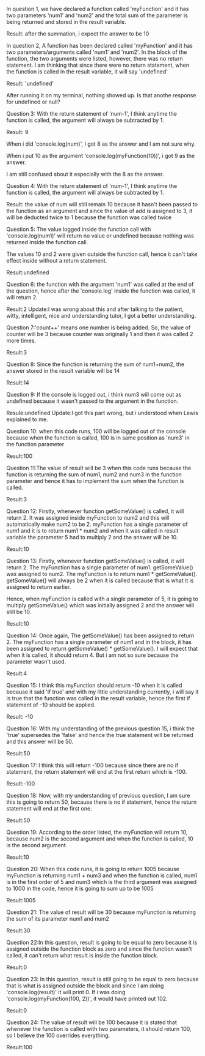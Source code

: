In question 1, we have declared a function called 'myFunction' and it has two parameters 'num1' and 'num2' and the total sum of the parameter is being returned and stored in the result variable.

Result: after the summation, i expect the answer to be 10

In question 2, A function has been declared called 'myFunction' and it has two parameters/arguments called 'num1' and 'num2'. In the block of the function, the two arguments were listed, however, there was no return statement. I am thinking that since there were no return statement, when the function is called in the result variable, it will say 'undefined'

Result: 'undefined'

After running it on my terminal, nothing showed up. Is that anothe response for undefined or null?

Question 3: With the return statement of 'num-1', I think anytime the function is called, the argument will always be subtracted by 1.

Result: 9

When i did 'console.log(num)', I got 8 as the answer and I am not sure why.

When i put 10 as the argument 'console.log(myFunction(10))', i got 9 as the answer.

I am still confused about it especially with the 8 as the answer.

Question 4: With the return statement of 'num-1', I think anytime the function is called, the argument will always be subtracted by 1.

Result: the value of num will still remain 10 because it hasn't been passed to the function as an argument and since the value of add is assigned to 3, it will be deducted twice to 1 because the function was called twice

Question 5: The value logged inside the function call with 'console.log(num1)' will return no value or undefined because nothing was returned inside the function call.

The values 10 and 2 were given outside the function call, hence it can't take effect inside without a return statement.

Result:undefined

Question 6: the function with the argument 'num1' was called at the end of the question, hence after the 'console.log' inside the function was called, it will return 2.

Result:2
Update:I was wrong about this and after talking to the patient, witty, intelligent, nice and understanding tutor, I got a better understanding.

Question 7:'count++' means one number is being added. So, the value of counter will be 3 because counter was originally 1 and then it was called 2 more times.

Result:3

Question 8: Since the function is returning the sum of num1+num2, the answer stored in the result variable will be 14

Result:14

Question 9: If the console is logged out, i think num3 will come out as undefined because it wasn't passed to the argument in the function.

Resule:undefined
Update:I got this part wrong, but i understood when Lewis explained to me.

Question 10: when this code runs, 100 will be logged out of the console because when the function is called, 100 is in same position as 'num3' in the function parameter

Result:100

Question 11:The value of result will be 3 when this code runs because the function is returning the sum of num1, num2 and num3 in the function parameter and hence it has to implement the sum  when the function is called.

Result:3

Question 12: Firstly, whenever function getSomeValue() is called, it will return 2.
It was assigned inside myFunction to num2 and this will automatically make num2 to be 2.
myFunction has a single parameter of num1 and it is to return num1 * num2 and when it was called in result variable the parameter 5 had to multiply 2 and the answer will be 10.

Result:10

Question 13: Firstly, whenever function getSomeValue() is called, it will return 2.
The myFunction has a single parameter of num1.
getSomeValue() was assigned to num2.
The myFunction is to return num1 * getSomeValue().
getSomeValue() will always be 2 when it is called because that is what it is assigned to return earlier.

Hence, when myFunction is called with a single parameter of 5, it is going to multiply getSomeValue() which was initially assigned 2 and the answer will still be 10.

Result:10

Question 14: Once again, The getSomeValue() has been assigned to return 2.
The myFunction has a single parameter of num1 and in the block, it has been assigned to return getSomeValue() * getSomeValue().
I will expect that when it is called, it should return 4. But i am not so sure because the parameter wasn't used.

Result:4

Question 15: I think this myFunction should return -10 when it is called because it said 'if true' and with my little understanding currently, i will say it is true that the function was called in the result variable, hence the first if statement of -10 should be applied.

Result: -10

Question 16: With my understanding of the previous question 15, i think the 'true' supersedes the 'false' and hence the true statement will be returned and this answer will be 50.

Result:50

Question 17: I think this will return -100 because since there are no if statement, the return statement will end at the first return which is -100.

Result:-100

Question 18: Now, with my understanding of previous question, I am sure this is going to return 50, because there is no if statement, hence the return statement will end at the first one.

Result:50

Question 19: According to the order listed, the myFunction will return 10, because num2 is the second argument and when the function is called, 10 is the second argument.

Result:10

Question 20: When this code runs, it is going to return 1005 because myFunction is returning num1 + num3 and when the function is called, num1 is in the first order of 5 and num3 which is the third argument was assigned to 1000 in the code, hence it is going to sum up to be 1005

Result:1005

Question 21: The value of result will be 30 because myFunction is returning the sum of its parameter num1 and num2

Result:30

Question 22:In this question, result is going to be equal to zero because it is assigned outside the function block as zero and since the function wasn't called, it can't return what result is inside the function block.

Result:0

Question 23: In this question, result is still going to be equal to zero because that is what is assigned outside the block and since I am doing 'console.log(result)' it will print 0.
If i was doing 'console.log(myFunction(100, 2))', it would have printed out 102.

Result:0

Question 24: The value of result will be 100 because it is stated that whenever the function is called with two parameters, it should return 100, so I believe the 100 overrides everything.

Result:100